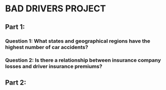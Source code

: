 # BAD DRIVERS PROJECT

## Part 1:
### Question 1: What states and geographical regions have the highest number of car accidents?
### Question 2: Is there a relationship between insurance company losses and driver insurance premiums?

## Part 2:

